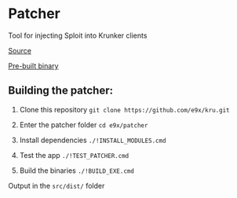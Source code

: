 # Patcher
Tool for injecting Sploit into Krunker clients

[Source](src)

[Pre-built binary](https://github.com/y9x/client-patcher/releases/download/1.0.2/Patcher.exe)

## Building the patcher:

1. Clone this repository
`git clone https://github.com/e9x/kru.git`

2. Enter the patcher folder
`cd e9x/patcher`

3. Install dependencies
`./!INSTALL_MODULES.cmd`

4. Test the app
`./!TEST_PATCHER.cmd`

5. Build the binaries
`./!BUILD_EXE.cmd`

Output in the `src/dist/` folder
